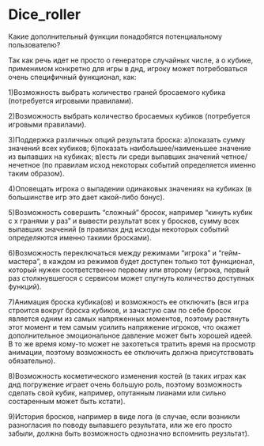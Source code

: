 # Dice_roller

Какие дополнительный функции понадобятся потенциальному пользователю?

Так как речь идет не просто о генераторе случайных числе, а о кубике, применимом конкретно для игры в днд, игроку может потребоваться очень специфичный функционал, как:

1)Возможность выбрать количество граней бросаемого кубика (потребуется игровыми правилами).

2)Возможность выбрать количество бросаемых кубиков (потребуется игровыми правилами).

3)Поддержка различных опций результата броска: а)показать сумму значений всех кубиков; б)показать наибольшее/наименьшее значение из выпавших на кубиках; в)есть ли среди выпавших значений четное/нечетное (по правилам исход некоторых событий определяется именно таким образом).

4)Оповещать игрока о выпадении одинаковых значениях на кубиках (в большинстве игр это дает какой-либо бонус).

5)Возможность  совершить “сложный” бросок, например “кинуть кубик с x гранями y раз” и вывести результат всех y бросков, сумму всех выпавших значений (в правилах днд исходы некоторых событий определяются именно такими бросками).

6)Возможность переключаться между режимами “игрока” и “гейм-мастера”, в каждом из режимов будет доступен только тот функционал, который нужен соответственно первому или второму (игрока, первый раз столкнувшегося с сервисом может спугнуть количество доступных функций).

7)Анимация броска кубика(ов) и возможность ее отключить (вся игра строится вокруг броска кубиков, и зачастую сам по себе бросок является одним из самых напряженных моментов, поэтому растянуть этот момент и тем самым усилить напряжение игроков, что окажет дополнительное эмоциональное давление может быть хорошей идеей. В то же время кому-то может не захотеться тратить время на просмотр анимации, поэтому возможность ее отключить должна присутствовать обязательно).

8)Возможность косметического изменения костей (в таких играх как днд погружение играет очень большую роль, поэтому возможность сделать свой кубик, например, опутанным лианами или сильно состаренным может быть кстати).

9)История бросков, например в виде лога (в случае, если возникли разногласия по поводу выпавшего результата, или же его просто забыли, должна быть возможность однозначно вспомнить реузльтат).


